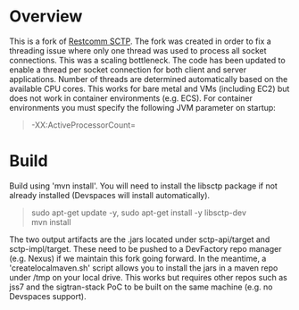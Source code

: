 
# Overview
This is a fork of [Restcomm SCTP](https://github.com/RestComm/sctp). The fork was created in order to fix a threading issue where only one thread was used to process all socket connections. This was a scaling bottleneck. The code has been updated to enable a thread per socket connection for both client and server applications. Number of threads are determined automatically based on the available CPU cores. This works for bare metal and VMs (including EC2) but does not work in container environments (e.g. ECS). For container environments you must specify the following JVM parameter on startup: 
> -XX:ActiveProcessorCount=<number of CPU cores> 

# Build
Build using 'mvn install'. You will need to install the libsctp package if not already installed (Devspaces will install automatically).
> sudo apt-get update -y,  sudo apt-get install -y libsctp-dev<br>
> mvn install

The two output artifacts are the .jars located under sctp-api/target and sctp-impl/target. These need to be pushed to a DevFactory repo manager (e.g. Nexus) if we maintain this fork going forward. In the meantime, a 'createlocalmaven.sh' script allows you to install the jars in a  maven repo under /tmp on your local drive. This works but requires other repos such as jss7 and the sigtran-stack PoC to be built on the same machine (e.g. no Devspaces support).